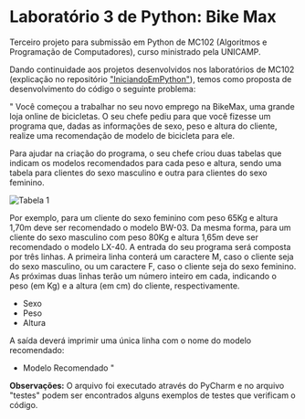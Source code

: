# Laboratório 3 de Python: Bike Max
Terceiro projeto para submissão em Python de MC102 (Algoritmos e Programação de Computadores), curso ministrado pela UNICAMP.

Dando continuidade aos projetos desenvolvidos nos laboratórios de MC102 (explicação no repositório ["IniciandoEmPython"](https://github.com/laratoledom/IniciandoEmPython/blob/main/README.md)), temos como proposta de desenvolvimento do código o seguinte problema:

" Você começou a trabalhar no seu novo emprego na BikeMax, uma grande loja online de bicicletas. O seu chefe pediu para que você fizesse um programa que, dadas as informações de sexo, peso e altura do cliente, realize uma recomendação de modelo de bicicleta para ele.

Para ajudar na criação do programa, o seu chefe criou duas tabelas que indicam os modelos recomendados para cada peso e altura, sendo uma tabela para clientes do sexo masculino e outra para clientes do sexo feminino.

![Tabela 1](https://media.discordapp.net/attachments/1004187806345740310/1004188048197689464/Imagem1.png)


Por exemplo, para um cliente do sexo feminino com peso 65Kg e altura 1,70m deve ser recomendado o modelo BW-03. Da mesma forma, para um cliente do sexo masculino com peso 80Kg e altura 1,65m deve ser recomendado o modelo LX-40.
A entrada do seu programa será composta por três linhas. A primeira linha conterá um caractere M, caso o cliente seja do sexo masculino, ou um caractere F, caso o cliente seja do sexo feminino. As próximas duas linhas terão um número inteiro em cada, indicando o peso (em Kg) e a altura (em cm) do cliente, respectivamente.

- Sexo <br>
- Peso<br>
- Altura

A saída deverá imprimir uma única linha com o nome do modelo recomendado:

- Modelo Recomendado  "                                                  

**Observações:**
O arquivo foi executado através do PyCharm e no arquivo "testes" podem ser encontrados alguns exemplos de testes que verificam o código.

